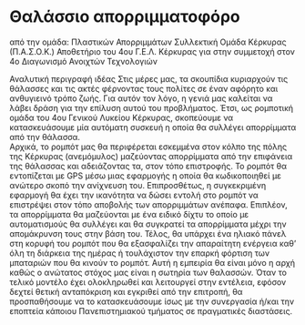 # Θαλάσσιο απορριμματοφόρο
από την ομάδα: Πλαστικών Απορριμμάτων Συλλεκτική Ομάδα Κέρκυρας (Π.Α.Σ.Ο.Κ.)
Αποθετήριο του 4ου Γ.Ε.Λ. Κέρκυρας για στην συμμετοχή στον 4ο Διαγωνισμό Ανοιχτών Τεχνολογιών

Αναλυτική περιγραφή ιδέας
Στις μέρες μας, τα σκουπίδια κυριαρχούν τις θάλασσες και τις ακτές φέρνοντας τους πολίτες σε έναν αφόρητο και ανθυγιεινό τρόπο ζωής. Για αυτόν τον λόγο, η γενιά μας καλείται να λάβει δράση για την επίλυση αυτού του προβλήματος. Έτσι, ως ρομποτική ομάδα του 4ου Γενικού Λυκείου Κέρκυρας, σκοπεύουμε να κατασκευάσουμε μία αυτόματη συσκευή η οποία θα συλλέγει απορρίμματα από την θάλασσα.  
Αρχικά, το ρομπότ μας θα περιφέρεται εσκεμμένα στον κόλπο της πόλης της Κέρκυρας (ανεμόμυλος) μαζεύοντας απορρίμματα από την επιφάνεια της θάλασσας και αδειάζοντας τα, στον τόπο επιστροφής. Το ρομπότ θα εντοπίζεται με GPS μέσω μιας εφαρμογής η οποία θα κωδικοποιηθεί με ανώτερο σκοπό την ανίχνευση του. Επιπροσθέτως, η συγκεκριμένη εφαρμογή θα έχει την ικανότητα να δώσει εντολή στο ρομπότ να επιστρέψει στον τόπο αποβολής των απορριμμάτων ανέπαφα. 
Επιπλέον, τα απορρίμματα θα μαζεύονται με ένα ειδικό δίχτυ το οποίο με αυτοματισμούς θα συλλέγει και θα συγκρατεί τα απορρίμματα μέχρι την απομάκρυνση τους στην βάση του. Τέλος, θα υπάρχει ένα ηλιακό πάνελ στη κορυφή του ρομπότ που θα εξασφαλίζει την απαραίτητη ενέργεια καθ’ όλη τη διάρκεια της ημέρας ή τουλάχιστον την επαρκή φόρτιση των μπαταριών που θα κινούν το ρομπότ.
Αυτή η εμπειρία θα είναι μόνο η αρχή καθώς ο ανώτατος στόχος μας είναι η σωτηρία των θαλασσών. Όταν το τελικό μοντέλο έχει ολοκληρωθεί και λειτουργεί στην εντέλεια, εφόσον δεχτεί θετική ανταπόκριση και εγκριθεί από την επιτροπή, θα προσπαθήσουμε να το κατασκευάσουμε ίσως με την συνεργασία ή/και την εποπτεία κάποιου Πανεπιστημιακού τμήματος σε πραγματικές διαστάσεις.
